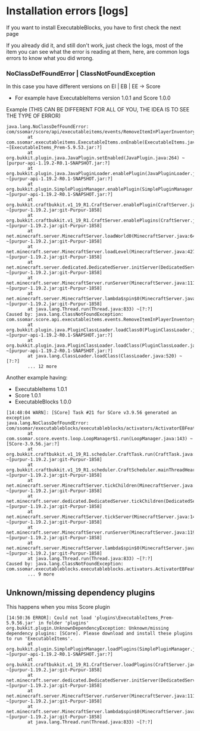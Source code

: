 # Installation errors \[logs]

If you want to install ExecutableBlocks, you have to first check the next page

If you already did it, and still don't work, just check the logs, most of the item you can see what the error is reading at them, here, are common logs errors to know what you did wrong.

### NoClassDefFoundError | ClassNotFoundException

In this case you have different versions on EI | EB | EE -> Score

* For example have ExecutableItems version 1.0.1 and Score 1.0.0

Example (THIS CAN BE DIFFERENT FOR ALL OF YOU, THE IDEA IS TO SEE THE TYPE OF ERROR)

```log
java.lang.NoClassDefFoundError: com/ssomar/score/api/executableitems/events/RemoveItemInPlayerInventoryEvent
        at com.ssomar.executableitems.ExecutableItems.onEnable(ExecutableItems.java:59) ~[ExecutableItems_Prem-5.9.53.jar:?]
        at org.bukkit.plugin.java.JavaPlugin.setEnabled(JavaPlugin.java:264) ~[purpur-api-1.19.2-R0.1-SNAPSHOT.jar:?]
        at org.bukkit.plugin.java.JavaPluginLoader.enablePlugin(JavaPluginLoader.java:371) ~[purpur-api-1.19.2-R0.1-SNAPSHOT.jar:?]
        at org.bukkit.plugin.SimplePluginManager.enablePlugin(SimplePluginManager.java:548) ~[purpur-api-1.19.2-R0.1-SNAPSHOT.jar:?]
        at org.bukkit.craftbukkit.v1_19_R1.CraftServer.enablePlugin(CraftServer.java:611) ~[purpur-1.19.2.jar:git-Purpur-1858]
        at org.bukkit.craftbukkit.v1_19_R1.CraftServer.enablePlugins(CraftServer.java:525) ~[purpur-1.19.2.jar:git-Purpur-1858]
        at net.minecraft.server.MinecraftServer.loadWorld0(MinecraftServer.java:641) ~[purpur-1.19.2.jar:git-Purpur-1858]
        at net.minecraft.server.MinecraftServer.loadLevel(MinecraftServer.java:427) ~[purpur-1.19.2.jar:git-Purpur-1858]
        at net.minecraft.server.dedicated.DedicatedServer.initServer(DedicatedServer.java:343) ~[purpur-1.19.2.jar:git-Purpur-1858]
        at net.minecraft.server.MinecraftServer.runServer(MinecraftServer.java:1116) ~[purpur-1.19.2.jar:git-Purpur-1858]
        at net.minecraft.server.MinecraftServer.lambda$spin$0(MinecraftServer.java:310) ~[purpur-1.19.2.jar:git-Purpur-1858]
        at java.lang.Thread.run(Thread.java:833) ~[?:?]
Caused by: java.lang.ClassNotFoundException: com.ssomar.score.api.executableitems.events.RemoveItemInPlayerInventoryEvent
        at org.bukkit.plugin.java.PluginClassLoader.loadClass0(PluginClassLoader.java:179) ~[purpur-api-1.19.2-R0.1-SNAPSHOT.jar:?]
        at org.bukkit.plugin.java.PluginClassLoader.loadClass(PluginClassLoader.java:126) ~[purpur-api-1.19.2-R0.1-SNAPSHOT.jar:?]
        at java.lang.ClassLoader.loadClass(ClassLoader.java:520) ~[?:?]
        ... 12 more
```

Another example having:

* ExecutableItems 1.0.1
* Score 1.0.1
* ExecutableBlocks 1.0.0

```log
[14:48:04 WARN]: [SCore] Task #21 for SCore v3.9.56 generated an exception
java.lang.NoClassDefFoundError: com/ssomar/executableblocks/executableblocks/activators/ActivatorEBFeature
        at com.ssomar.score.events.loop.LoopManager$1.run(LoopManager.java:143) ~[SCore-3.9.56.jar:?]
        at org.bukkit.craftbukkit.v1_19_R1.scheduler.CraftTask.run(CraftTask.java:101) ~[purpur-1.19.2.jar:git-Purpur-1858]
        at org.bukkit.craftbukkit.v1_19_R1.scheduler.CraftScheduler.mainThreadHeartbeat(CraftScheduler.java:483) ~[purpur-1.19.2.jar:git-Purpur-1858]
        at net.minecraft.server.MinecraftServer.tickChildren(MinecraftServer.java:1500) ~[purpur-1.19.2.jar:git-Purpur-1858]
        at net.minecraft.server.dedicated.DedicatedServer.tickChildren(DedicatedServer.java:486) ~[purpur-1.19.2.jar:git-Purpur-1858]
        at net.minecraft.server.MinecraftServer.tickServer(MinecraftServer.java:1424) ~[purpur-1.19.2.jar:git-Purpur-1858]
        at net.minecraft.server.MinecraftServer.runServer(MinecraftServer.java:1194) ~[purpur-1.19.2.jar:git-Purpur-1858]
        at net.minecraft.server.MinecraftServer.lambda$spin$0(MinecraftServer.java:310) ~[purpur-1.19.2.jar:git-Purpur-1858]
        at java.lang.Thread.run(Thread.java:833) ~[?:?]
Caused by: java.lang.ClassNotFoundException: com.ssomar.executableblocks.executableblocks.activators.ActivatorEBFeature
        ... 9 more
```

## Unknown/missing dependency plugins

This happens when you miss Score plugin

```log
[14:50:36 ERROR]: Could not load 'plugins\ExecutableItems_Prem-5.9.56.jar' in folder 'plugins'
org.bukkit.plugin.UnknownDependencyException: Unknown/missing dependency plugins: [SCore]. Please download and install these plugins to run 'ExecutableItems'.
        at org.bukkit.plugin.SimplePluginManager.loadPlugins(SimplePluginManager.java:293) ~[purpur-api-1.19.2-R0.1-SNAPSHOT.jar:?]
        at org.bukkit.craftbukkit.v1_19_R1.CraftServer.loadPlugins(CraftServer.java:468) ~[purpur-1.19.2.jar:git-Purpur-1858]
        at net.minecraft.server.dedicated.DedicatedServer.initServer(DedicatedServer.java:314) ~[purpur-1.19.2.jar:git-Purpur-1858]
        at net.minecraft.server.MinecraftServer.runServer(MinecraftServer.java:1116) ~[purpur-1.19.2.jar:git-Purpur-1858]
        at net.minecraft.server.MinecraftServer.lambda$spin$0(MinecraftServer.java:310) ~[purpur-1.19.2.jar:git-Purpur-1858]
        at java.lang.Thread.run(Thread.java:833) ~[?:?]
```


